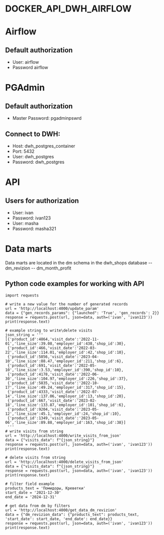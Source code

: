 # DOCKER_API_DWH_AIRFLOW

# Airflow
## Default authorization
- User: airflow
- Password airflow

# PGAdmin
## Default authorization
- Master Password: pgadminpswrd
## Connect to DWH:
- Host: dwh_postgres_container
- Port: 5432
- User: dwh_postgres
- Password: dwh_postgres

# API
## Users for authorization
- User: ivan
- Password: ivan123
- User: masha
- Password: masha321

# Data marts
Data marts are located in the dm schema in the dwh_shops database
-- dm_revizion
-- dm_month_profit

## Python code examples for working with API

```
import requests

# write a new value for the number of generated records
url = 'http://localhost:4000/update_param'
data = {"gen_records_params": {"launched": 'True', 'gen_records': 2}}
response = requests.post(url, json=data, auth=('ivan', 'ivan123'))
print(response.text)

# example string to write\delete visits
json_string = '''
[{'product_id':4864,'visit_date':'2022-11-01','line_size':39.08,'employer_id':438,'shop_id':30}, 
 {'product_id':466,'visit_date':'2022-03-22','line_size':114.01,'employer_id':42,'shop_id':10}, 
 {'product_id':5856,'visit_date':'2023-04-10','line_size':88.47,'employer_id':211,'shop_id':6}, 
 {'product_id':691,'visit_date':'2022-05-10','line_size':3.53,'employer_id':390,'shop_id':10}, 
 {'product_id':4178,'visit_date':'2022-06-30','line_size':104.97,'employer_id':226,'shop_id':37}, 
 {'product_id':5835,'visit_date':'2022-10-17','line_size':49.24,'employer_id':317,'shop_id':15}, 
 {'product_id':4333,'visit_date':'2022-07-14','line_size':137.06,'employer_id':13,'shop_id':20}, 
 {'product_id':667,'visit_date':'2023-02-18','line_size':133.87,'employer_id':101,'shop_id':6}, 
 {'product_id':9204,'visit_date':'2023-05-12','line_size':45.1,'employer_id':24,'shop_id':10}, 
 {'product_id':1349,'visit_date':'2023-05-06','line_size':89.88,'employer_id':163,'shop_id':38}]
 '''
# write visits from string
url = 'http://localhost:4000/write_visits_from_json'
data = {"visits_data": f"{json_string}"}
response = requests.post(url, json=data, auth=('ivan', 'ivan123'))
print(response.text)

# delete visits from string
url = 'http://localhost:4000/delete_visits_from_json'
data = {"visits_data": f"{json_string}"}
response = requests.post(url, json=data, auth=('ivan', 'ivan123'))
print(response.text)

# filter field example
products_text = 'Помидоры, Креветки'
start_date = '2021-12-30'
end_date = '2024-12-31'

# get data from dm by filters
url = 'http://localhost:4000/get_data_dm_revizion'
data = {"dm_revizion_data": {"products_text": products_text, 'start_date': start_date, 'end_date': end_date}}
response = requests.post(url, json=data, auth=('ivan', 'ivan123'))
print(response.text)
```